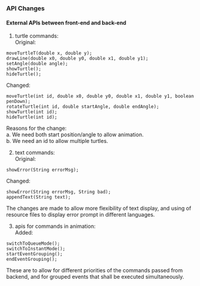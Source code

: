 ### API Changes

#### External APIs between front-end and back-end

1. turtle commands:  
Original:
```
moveTurtleT(double x, double y);
drawLine(double x0, double y0, double x1, double y1);
setAngle(double angle);
showTurtle();
hideTurtle();
```
Changed:
```
moveTurtle(int id, double x0, double y0, double x1, double y1, boolean penDown);
rotateTurtle(int id, double startAngle, double endAngle);
showTurtle(int id);
hideTurtle(int id);
```
Reasons for the change:  
  a. We need both start position/angle to allow animation.  
  b. We need an id to allow multiple turtles.  
  
2. text commands:  
Original:
```
showError(String errorMsg);
```
Changed:
```
showError(String errorMsg, String bad);
appendText(String text);
```
The changes are made to allow more flexibility of text display, and using of resource files to display error prompt in different languages.

3. apis for commands in animation:  
Added:
```
switchToQueueMode();
switchToInstantMode();
startEventGrouping();
endEventGrouping();
```
These are to allow for different priorities of the commands passed from backend, and for grouped events that shall be executed simultaneously.

